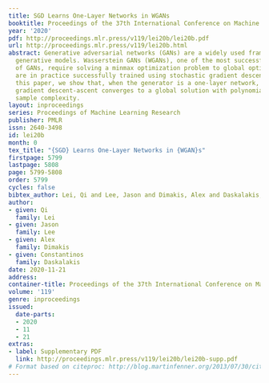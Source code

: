 ```yaml
---
title: SGD Learns One-Layer Networks in WGANs
booktitle: Proceedings of the 37th International Conference on Machine Learning
year: '2020'
pdf: http://proceedings.mlr.press/v119/lei20b/lei20b.pdf
url: http://proceedings.mlr.press/v119/lei20b.html
abstract: Generative adversarial networks (GANs) are a widely used framework for learning
  generative models. Wasserstein GANs (WGANs), one of the most successful variants
  of GANs, require solving a minmax optimization problem to global optimality, but
  are in practice successfully trained using stochastic gradient descent-ascent. In
  this paper, we show that, when the generator is a one-layer network, stochastic
  gradient descent-ascent converges to a global solution with polynomial time and
  sample complexity.
layout: inproceedings
series: Proceedings of Machine Learning Research
publisher: PMLR
issn: 2640-3498
id: lei20b
month: 0
tex_title: "{SGD} Learns One-Layer Networks in {WGAN}s"
firstpage: 5799
lastpage: 5808
page: 5799-5808
order: 5799
cycles: false
bibtex_author: Lei, Qi and Lee, Jason and Dimakis, Alex and Daskalakis, Constantinos
author:
- given: Qi
  family: Lei
- given: Jason
  family: Lee
- given: Alex
  family: Dimakis
- given: Constantinos
  family: Daskalakis
date: 2020-11-21
address: 
container-title: Proceedings of the 37th International Conference on Machine Learning
volume: '119'
genre: inproceedings
issued:
  date-parts:
  - 2020
  - 11
  - 21
extras:
- label: Supplementary PDF
  link: http://proceedings.mlr.press/v119/lei20b/lei20b-supp.pdf
# Format based on citeproc: http://blog.martinfenner.org/2013/07/30/citeproc-yaml-for-bibliographies/
---
```

